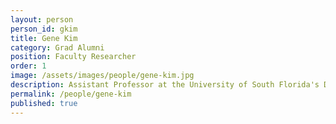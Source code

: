 ```yaml
---
layout: person
person_id: gkim
title: Gene Kim
category: Grad Alumni
position: Faculty Researcher 
order: 1
image: /assets/images/people/gene-kim.jpg
description: Assistant Professor at the University of South Florida's Department of Computer Science and Engineering.
permalink: /people/gene-kim
published: true
---
```



